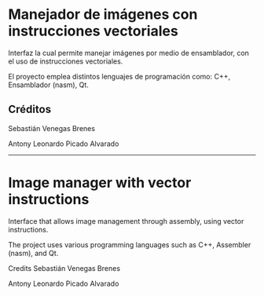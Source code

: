 # Manejador de imágenes con instrucciones vectoriales

Interfaz la cual permite manejar imágenes por medio de ensamblador, con el uso de instrucciones vectoriales.

El proyecto emplea distintos lenguajes de programación como: C++, Ensamblador (nasm), Qt.


## Créditos

Sebastián Venegas Brenes

Antony Leonardo Picado Alvarado

---

# Image manager with vector instructions
Interface that allows image management through assembly, using vector instructions.

The project uses various programming languages ​​such as C++, Assembler (nasm), and Qt.

Credits
Sebastián Venegas Brenes

Antony Leonardo Picado Alvarado
